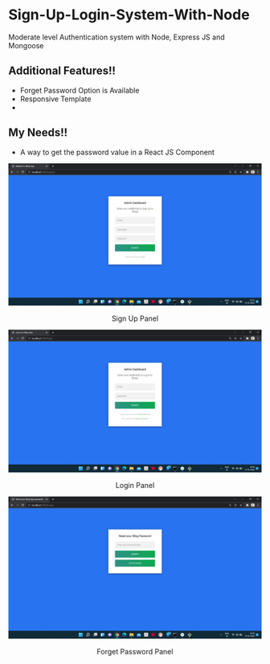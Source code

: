 # Sign-Up-Login-System-With-Node
Moderate level Authentication system with Node, Express JS and Mongoose

## Additional Features!!
- Forget Password Option is Available
- Responsive Template
- 
## My Needs!!
- A way to get the password value in a React JS Component

![](signup.png)
<p align="center"> Sign Up Panel </p>

![](login.png)
<p align="center"> Login Panel </p>

![](forget.png)
<p align="center"> Forget Password Panel </p>

